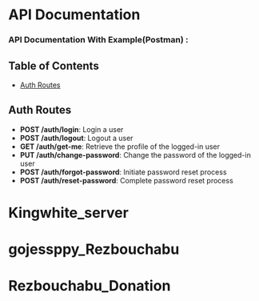 # API Documentation

### API Documentation With Example(Postman) :

## Table of Contents

- [Auth Routes](#auth-routes)

## Auth Routes

- **POST /auth/login**: Login a user
- **POST /auth/logout**: Logout a user
- **GET /auth/get-me**: Retrieve the profile of the logged-in user
- **PUT /auth/change-password**: Change the password of the logged-in user
- **POST /auth/forgot-password**: Initiate password reset process
- **POST /auth/reset-password**: Complete password reset process

# Kingwhite_server

# gojessppy_Rezbouchabu
# Rezbouchabu_Donation
